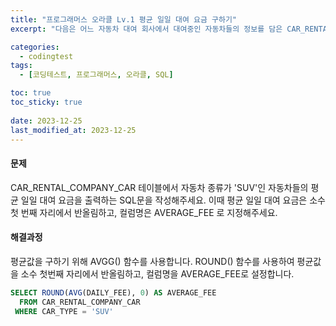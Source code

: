 ```yaml
---
title: "프로그래머스 오라클 Lv.1 평균 일일 대여 요금 구하기"
excerpt: "다음은 어느 자동차 대여 회사에서 대여중인 자동차들의 정보를 담은 CAR_RENTAL_COMPANY_CAR 테이블입니다. CAR_RENTAL_COMPANY_CAR 테이블은 아래와 같은 구조로 되어있으며, CAR_ID, CAR_TYPE, DAILY_FEE, OPTIONS 는 각각 자동차 ID, 자동차 종류, 일일 대여 요금(원), 자동차 옵션 리스트를 나타냅니다."

categories:
  - codingtest
tags:
  - [코딩테스트, 프로그래머스, 오라클, SQL]

toc: true
toc_sticky: true
 
date: 2023-12-25
last_modified_at: 2023-12-25
---
```


#### 문제
CAR_RENTAL_COMPANY_CAR 테이블에서 자동차 종류가 'SUV'인 자동차들의 평균 일일 대여 요금을 출력하는 SQL문을 작성해주세요. 이때 평균 일일 대여 요금은 소수 첫 번째 자리에서 반올림하고, 컬럼명은 AVERAGE_FEE 로 지정해주세요.

#### 해결과정
평균값을 구하기 위해 AVGG() 함수를 사용합니다. ROUND() 함수를 사용하여 평균값을 소수 첫번째 자리에서 반올림하고, 컬럼명을 AVERAGE_FEE로 설정합니다.

```sql
SELECT ROUND(AVG(DAILY_FEE), 0) AS AVERAGE_FEE
  FROM CAR_RENTAL_COMPANY_CAR
 WHERE CAR_TYPE = 'SUV'
```